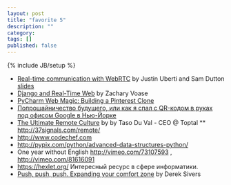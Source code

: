 ```yaml
---
layout: post
title: "favorite 5"
description: ""
category: 
tags: []
published: false
---
```

{% include JB/setup %}

* [Real-time communication with WebRTC](http://www.youtube.com/watch?v=p2HzZkd2A40) by Justin Uberti and Sam Dutton [slides](http://io13webrtc.appspot.com)
* [Django and Real-Time Web](http://klewel.com/conferences/djangocon-2012/index.php?talkID=6) by Zachary Voase
* [PyCharm Web Magic: Building a Pinterest Clone](http://www.youtube.com/watch?v=2geC50roans)
* [Попрошайничество будущего, или как я спал с QR-кодом в руках под офисом Google в Нью-Йорке](http://habrahabr.ru/post/207854/)
* [The Ultimate Remote Culture](http://www.toptal.com/remote/the-ultimate-remote-culture) by by Taso Du Val - CEO @ Toptal 
** http://37signals.com/remote/
* http://www.codechef.com 
* http://pypix.com/python/advanced-data-structures-python/
* One year without English http://vimeo.com/73107593 , http://vimeo.com/81616091
* https://hexlet.org/ Интересный ресурс в сфере информатики.
* [Push, push, push. Expanding your comfort zone](http://sivers.org/comfort) by Derek Sivers
